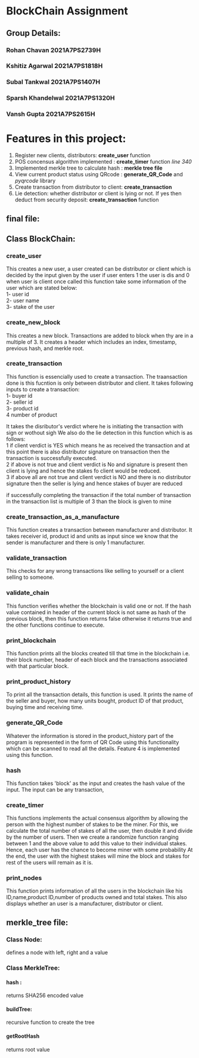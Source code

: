 # BlockChain Assignment
## Group Details:
### Rohan Chavan         2021A7PS2739H
### Kshitiz Agarwal      2021A7PS1818H 
### Subal Tankwal        2021A7PS1407H 
### Sparsh Khandelwal    2021A7PS1320H 
### Vansh Gupta          2021A7PS2615H 

# Features in this project: 
1.  Register new clients, distributors: **create_user** function
2.  POS concensus algorithm implemented : **create_timer** function *line 340*
3. Implemented merkle tree to calculate hash : **merkle tree file**
4. View current product status using QRcode : **generate_QR_Code** and *pyqrcode* library
5. Create transaction from distributor to client: **create_transaction**
6. Lie detection: whether distributor or client is lying or not. If yes then deduct from security deposit: **create_transaction** function
## final file:
## Class BlockChain:
 ### create_user
  This creates a new user, a user created can be distributor or client which is decided by the input given by the user 
  if user enters 1 the user is dis and 0 when user is client 
  once called this function take some information of the user which are stated below:<br> 
    1- user id <br>
    2- user name<br>
    3- stake of the user<br>


 ### create_new_block
   This creates a new block. Transactions are added to block when thy are in a multiple of 3. It creates a header which includes an index, timestamp, previous hash, and merkle root.
 ### create_transaction
  This function is essencially used to create a transaction. The traansaction done is this fucntion is only between distributor and client. 
  It takes following inputs to create a transaction:<br>
    1- buyer id<br>
    2- seller id<br>
    3- product id<br>
    4 number of product<br>

  It takes the disributor's verdict where he is initiating the transaction with sign or wothout sigh
  We also do the lie detection in this function which is as follows:<br>
    1 if client verdict is YES which means he as received the transaction and at this point there is also distributor signature on transaction then the transaction is successfully executed.<br>
    2 if above is not true and client verdict is No and signature is present then client is lying and hence the stakes fo client would be reduced.<br>
    3 if above all are not true and client verdict is NO and there is no distributor signature then the seller is lying and hence stakes of buyer are reduced <br>
    
   if successfully completing the transaction if the total number of transaction in the transaction list is multiple of 3 than the block is given to mine 
  <!-- This function takes the buyer id, seller id, product id and number of products. The transaction created is between a distributor and a client.
  The transaction also stores the time of transaction. Also it takes the signature of the sender.
  This function implements the lie detection feature. -->
 ### create_transaction_as_a_manufacture
  This function creates a transaction between manufacturer and distributor. It takes receiver id, product id and units as input since we know that the sender is manufacturer and there is only 1 manufacturer.
 ### validate_transaction
 This checks for any wrong transactions like selling to yourself or a client selling to someone. 
 ### validate_chain
 This function verifies whether the blockchain is valid one or not. If the hash value contained in header of the current block is not same as hash of the previous block, then this function returns false otherwise it returns true and the other functions continue to execute. 
 ### print_blockchain
 This function prints all the blocks created till that time in the blockchain i.e. their block number, header of each block and the transactions associated with that particular block.
 ### print_product_history
 To print all the transaction details, this function is used. It prints the name of the seller and buyer, how many units bought, product ID of that product, buying time and receiving time. 
 ### generate_QR_Code
 Whatever the information is stored in the product_history part of the program is represented in the form of QR Code using this functionality which can be scanned to read all the details. Feature 4 is implemented using this function.
 ### hash
 This function takes 'block' as the input and creates the hash value of the input. The input can be any transaction, 
 ### create_timer
 This functions implements the actual consensus algorithm by allowing the person with the highest number of stakes to be the miner. For this, we calculate the total number of stakes of all the user, then double it and divide by the number of users.
Then we create a randomize function ranging between 1 and the above value to add this value to their individual stakes. Hence, each user has the chance to become miner with some probability
At the end, the user with the highest stakes will mine the block and stakes for rest of the users will remain as it is.
 ### print_nodes
 This function prints information of all the users in the blockchain like his ID,name,product ID,number of products owned and total stakes. This also displays whether an user is a manufacturer, distributor or client.
<br>

## merkle_tree file:

### Class Node:
 defines a node with left, right and a value
### Class MerkleTree: 
#### hash : 
returns SHA256 encoded value
#### buildTree:
recursive function to create the tree
#### getRootHash
returns root value